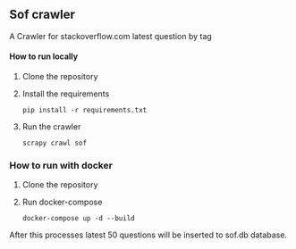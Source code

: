 ## Sof crawler

A Crawler for stackoverflow.com latest question by tag 

#### How to run locally

1. Clone the repository
    
2. Install the requirements
    
    `pip install -r requirements.txt`

3. Run the crawler

    `scrapy crawl sof`


### How to run with docker

1. Clone the repository

2. Run docker-compose

    `docker-compose up -d --build`

After this processes latest 50 questions will be inserted to sof.db database.
